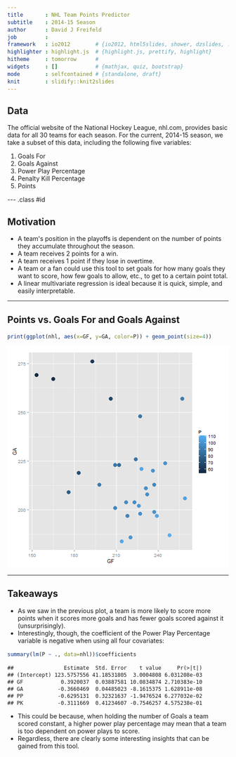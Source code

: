 ```yaml
---
title       : NHL Team Points Predictor
subtitle    : 2014-15 Season
author      : David J Freifeld
job         : 
framework   : io2012        # {io2012, html5slides, shower, dzslides, ...}
highlighter : highlight.js  # {highlight.js, prettify, highlight}
hitheme     : tomorrow      # 
widgets     : []            # {mathjax, quiz, bootstrap}
mode        : selfcontained # {standalone, draft}
knit        : slidify::knit2slides
---
```


## Data

The official website of the National Hockey League, nhl.com, provides basic data for all 30 teams for each season. For the current, 2014-15 season, we take a subset of this data, including the following five variables:

1. Goals For
2. Goals Against
3. Power Play Percentage
4. Penalty Kill Percentage
5. Points

--- .class #id 

## Motivation

- A team's position in the playoffs is dependent on the number of points they accumulate throughout the season. 
- A team receives 2 points for a win.
- A team receives 1 point if they lose in overtime. 
- A team or a fan could use this tool to set goals for how many goals they want to score, how few goals to allow, etc., to get to a certain point total.
- A linear multivariate regression is ideal because it is quick, simple, and easily interpretable.

---

## Points vs. Goals For and Goals Against



```r
print(ggplot(nhl, aes(x=GF, y=GA, color=P)) + geom_point(size=4))
```

![plot of chunk unnamed-chunk-2](assets/fig/unnamed-chunk-2-1.png) 

---

## Takeaways

- As we saw in the previous plot, a team is more likely to score more points when it scores more goals and has fewer goals scored against it (unsurprisingly).
- Interestingly, though, the coefficient of the Power Play Percentage variable is negative when using all four covariates:


```r
summary(lm(P ~ ., data=nhl))$coefficients
```

```
##                Estimate  Std. Error    t value     Pr(>|t|)
## (Intercept) 123.5757556 41.18531805  3.0004808 6.031208e-03
## GF            0.3920037  0.03887581 10.0834874 2.710383e-10
## GA           -0.3660469  0.04485023 -8.1615375 1.628911e-08
## PP           -0.6295131  0.32321637 -1.9476524 6.277032e-02
## PK           -0.3111669  0.41234607 -0.7546257 4.575238e-01
```

- This could be because, when holding the number of Goals a team scored constant, a higher power play percentage may mean that a team is too dependent on power plays to score. 
- Regardless, there are clearly some interesting insights that can be gained from this tool.


